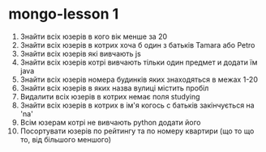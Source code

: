 # mongo-lesson 1

1) Знайти всіх юзерів в кого вік менше за 20
2) Знайти всіх юзерів в котрих хоча б один з батьків Tamara або Petro
3) Знайти всіх юзерів які вивчають js
4) Знайти всіх юзерів котрі вивчають тільки один предмет и додати їм java
5) Знайти всіх юзерів номера будинків яких знаходяться в межах 1-20
6) Знайти всіх юзерів в яких назва вулиці містить пробіл
7) Видалити всіх юзерів в котрих немає поля studying
8) Знайти всіх юзерів в котрих в ім'я когось с батьків закінчується на 'na'
9) Всім юзерам котрі не вивчають python додати його
10) Посортувати юзерів по рейтингу та по номеру квартири (що то що то, від більшого меншого)
